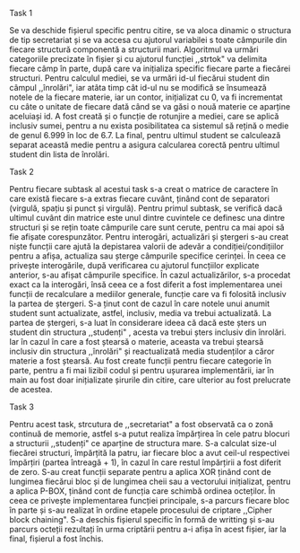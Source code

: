 Task 1

Se va deschide fișierul specific pentru citire, se va aloca dinamic o structura de tip secretariat și se va accesa cu ajutorul variabilei s toate câmpurile din fiecare structură componentă a structurii mari. Algoritmul va urmări categoriile precizate în fișier și cu ajutorul funcției ,,strtok" va delimita fiecare câmp în parte, după care va inițializa specific fiecare parte a fiecărei structuri. Pentru calculul mediei, se va urmări id-ul fiecărui student din câmpul ,,înrolări", iar atâta timp cât id-ul nu se modifică se însumează notele de la fiecare materie, iar un contor, inițializat cu 0, va fi incrementat cu câte o unitate de fiecare dată când se va găsi o nouă materie ce aparține aceluiași id. A fost creată și o funcție de rotunjire a mediei, care se aplică inclusiv sumei, pentru a nu exista posibilitatea ca sistemul să rețină o medie de genul 6.999 în loc de 6.7. La final, pentru ultimul student se calculează separat această medie pentru a asigura calcularea corectă pentru ultimul student din lista de înrolări. 

Task 2

Pentru fiecare subtask al acestui task s-a creat o matrice de caractere în care există fiecare s-a extras fiecare cuvânt, ținând cont de separatori (virgulă, spațiu și punct și virgulă).
Pentru primul subtask, se verifică dacă ultimul cuvânt din matrice este unul dintre cuvintele ce definesc una dintre structuri și se rețin toate câmpurile care sunt cerute, pentru ca mai apoi să fie afișate corespunzător. 
Pentru interogări, actualizări și ștergeri s-au creat niște funcții care ajută la depistarea valorii de adevăr a condiției/condițiilor pentru a afișa, actualiza sau șterge câmpurile specifice cerinței. 
În ceea ce privește interogările, după verificarea cu ajutorul funcțiilor explicate anterior, s-au afișat câmpurile specifice. În cazul actualizărilor, s-a procedat exact ca la interogări, însă ceea ce a fost diferit a fost implementarea unei funcții de recalculare a mediilor generale, funcție care va fi folosită inclusiv la partea de ștergeri. S-a ținut cont de cazul în care notele unui anumit student sunt actualizate, astfel, inclusiv, media va trebui actualizată. La partea de ștergeri, s-a luat în considerare ideea că dacă este șters un student din structura ,,studenți" , acesta va trebui șters inclusiv din înrolări. Iar în cazul în care a fost ștearsă o materie, aceasta va trebui ștearsă inclusiv din structura ,,înrolări" și reactualizată media studenților a căror materie a fost ștearsă. Au fost create funcții pentru fiecare categorie în parte, pentru a fi mai lizibil codul și pentru ușurarea implementării, iar în main au fost doar inițializate șirurile din citire, care ulterior au fost prelucrate de acestea. 

Task 3

Pentru acest task, strcutura de ,,secretariat" a fost observată ca o zonă continuă de memorie, astfel s-a putut realiza împărțirea în cele patru blocuri a structurii ,,studenți" ce aparține de structura mare. S-a calculat size-ul fiecărei structuri, împărțită la patru, iar fiecare bloc a avut ceil-ul respectivei împărțiri (partea întreagă + 1), în cazul în care restul împărțirii a fost diferit de zero. S-au creat funcții separate pentru a aplica XOR ținând cont de lungimea fiecărui bloc și de lungimea cheii sau a vectorului inițializat, pentru a aplica P-BOX, ținând cont de funcția care schimbă ordinea octeților. În ceea ce privește implementarea funcției principale, s-a parcurs fiecare bloc în parte și s-au realizat în ordine etapele procesului de criptare ,,Cipher block chaining". S-a deschis fișierul specific în formă de writting și s-au parcurs octeții rezultați în urma criptării pentru a-i afișa în acest fișier, iar la final, fișierul a fost închis. 